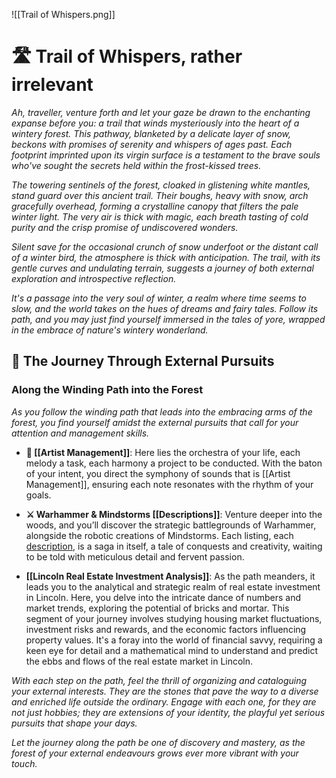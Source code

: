 ![[Trail of Whispers.png]]

# 🛣️ Trail of Whispers, rather irrelevant

*Ah, traveller, venture forth and let your gaze be drawn to the enchanting expanse before you: a trail that winds mysteriously into the heart of a wintery forest. This pathway, blanketed by a delicate layer of snow, beckons with promises of serenity and whispers of ages past. Each footprint imprinted upon its virgin surface is a testament to the brave souls who've sought the secrets held within the frost-kissed trees.*

*The towering sentinels of the forest, cloaked in glistening white mantles, stand guard over this ancient trail. Their boughs, heavy with snow, arch gracefully overhead, forming a crystalline canopy that filters the pale winter light. The very air is thick with magic, each breath tasting of cold purity and the crisp promise of undiscovered wonders.*

*Silent save for the occasional crunch of snow underfoot or the distant call of a winter bird, the atmosphere is thick with anticipation. The trail, with its gentle curves and undulating terrain, suggests a journey of both external exploration and introspective reflection.*

*It's a passage into the very soul of winter, a realm where time seems to slow, and the world takes on the hues of dreams and fairy tales. Follow its path, and you may just find yourself immersed in the tales of yore, wrapped in the embrace of nature's wintery wonderland.*
## 🌲 The Journey Through External Pursuits

### Along the Winding Path into the Forest

*As you follow the winding path that leads into the embracing arms of the forest, you find yourself amidst the external pursuits that call for your attention and management skills.*

- **🎵 [[Artist Management]]**: Here lies the orchestra of your life, each melody a task, each harmony a project to be conducted. With the baton of your intent, you direct the symphony of sounds that is [[Artist Management]], ensuring each note resonates with the rhythm of your goals.

- **⚔️ Warhammer & Mindstorms [[Descriptions]]**: Venture deeper into the woods, and you’ll discover the strategic battlegrounds of Warhammer, alongside the robotic creations of Mindstorms. Each listing, each [description](Descriptions.md), is a saga in itself, a tale of conquests and creativity, waiting to be told with meticulous detail and fervent passion.

- **[[Lincoln Real Estate Investment Analysis]]**: As the path meanders, it leads you to the analytical and strategic realm of real estate investment in Lincoln. Here, you delve into the intricate dance of numbers and market trends, exploring the potential of bricks and mortar. This segment of your journey involves studying housing market fluctuations, investment risks and rewards, and the economic factors influencing property values. It's a foray into the world of financial savvy, requiring a keen eye for detail and a mathematical mind to understand and predict the ebbs and flows of the real estate market in Lincoln.

*With each step on the path, feel the thrill of organizing and cataloguing your external interests. They are the stones that pave the way to a diverse and enriched life outside the ordinary. Engage with each one, for they are not just hobbies; they are extensions of your identity, the playful yet serious pursuits that shape your days.*

*Let the journey along the path be one of discovery and mastery, as the forest of your external endeavours grows ever more vibrant with your touch.*